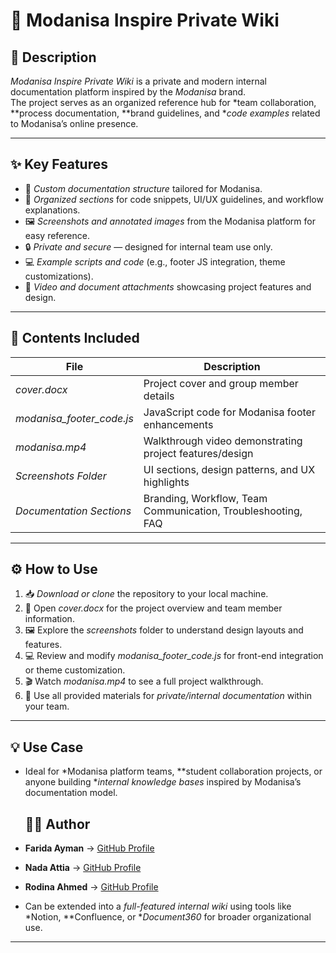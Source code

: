 
# 🧭 Modanisa Inspire Private Wiki

## 📝 Description
*Modanisa Inspire Private Wiki* is a private and modern internal documentation platform inspired by the *Modanisa* brand.  
The project serves as an organized reference hub for *team collaboration, **process documentation, **brand guidelines, and **code examples* related to Modanisa’s online presence.

---

## ✨ Key Features
- 📂 *Custom documentation structure* tailored for Modanisa.  
- 🧱 *Organized sections* for code snippets, UI/UX guidelines, and workflow explanations.  
- 🖼 *Screenshots and annotated images* from the Modanisa platform for easy reference.  
- 🔒 *Private and secure* — designed for internal team use only.  
- 💻 *Example scripts and code* (e.g., footer JS integration, theme customizations).  
- 🎥 *Video and document attachments* showcasing project features and design.

---

## 📁 Contents Included
| File | Description |
|------|--------------|
| *cover.docx* | Project cover and group member details |
| *modanisa_footer_code.js* | JavaScript code for Modanisa footer enhancements |
| *modanisa.mp4* | Walkthrough video demonstrating project features/design |
| *Screenshots Folder* | UI sections, design patterns, and UX highlights |
| *Documentation Sections* | Branding, Workflow, Team Communication, Troubleshooting, FAQ |

---

## ⚙ How to Use
1. 📥 *Download or clone* the repository to your local machine.  
2. 📘 Open *cover.docx* for the project overview and team member information.  
3. 🖼 Explore the *screenshots* folder to understand design layouts and features.  
4. 💻 Review and modify *modanisa_footer_code.js* for front-end integration or theme customization.  
5. 🎬 Watch *modanisa.mp4* to see a full project walkthrough.  
6. 🔐 Use all provided materials for *private/internal documentation* within your team.

---

## 💡 Use Case
- Ideal for *Modanisa platform teams, **student collaboration projects, or anyone building **internal knowledge bases* inspired by Modanisa’s documentation model.

  ## 🧑‍💻 Author
  
- **Farida Ayman** → [GitHub Profile](https://github.com/FaridaAyman)  
- **Nada Attia** → [GitHub Profile](https://github.com/NadaAttia04)  
- **Rodina Ahmed** → [GitHub Profile](https://github.com/RodinaAhmed)

- Can be extended into a *full-featured internal wiki* using tools like *Notion, **Confluence, or **Document360* for broader organizational use.

---
